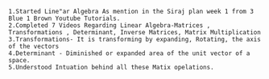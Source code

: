 	1.Started Line"ar Algebra As mention in the Siraj plan week 1 from 3 Blue 1 Brown Youtube Tutorials.
	2.Completed 7 Videos Regarding Linear Algebra-Matrices , Transformations , Determinant, Inverse Matrices, Matrix Multiplication
	3.Transformations- It is transforming by expanding, Rotating, the axis of the vectors
	4.Determinant - Diminished or expanded area of the unit vector of a space.
	5.Understood Intuation behind all these Matix opelations.

